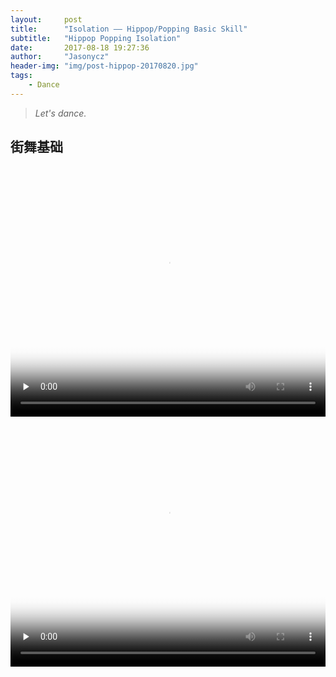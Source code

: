 ```yaml
---
layout:     post
title:      "Isolation —— Hippop/Popping Basic Skill"
subtitle:   "Hippop Popping Isolation"
date:       2017-08-18 19:27:36
author:     "Jasonycz"
header-img: "img/post-hippop-20170820.jpg"
tags:
    - Dance
---
```


> *Let's dance.*

## 街舞基础


<style type="text/css">
    .video {
      width:100%;
      height: 400px;
    }

</style>

<video class="video" controls="" preload="none" poster="http://ovqrdbvl4.bkt.clouddn.com/47303e0ec40819b8f19636800e4760c2.jpg">
    <source src="http://ovqrdbvl4.bkt.clouddn.com/0ae3388ec91c997c0a0d6cff216b6dab.mp4" type="video/mp4">
</video>

<video class="video" controls="" preload="none" poster="http://ovqrdbvl4.bkt.clouddn.com/29c30fdff728e50a79578883518d8d3e.gif">
    <source src="http://ovqrdbvl4.bkt.clouddn.com/1095b53615b54dfcb74ef035650d26d7.mp4" type="video/mp4">
</video>







